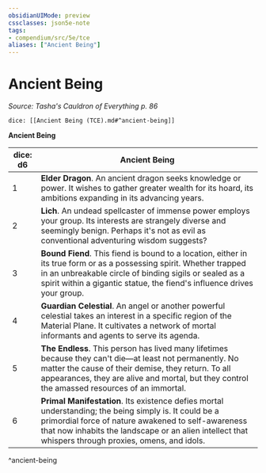 ```yaml
---
obsidianUIMode: preview
cssclasses: json5e-note
tags:
- compendium/src/5e/tce
aliases: ["Ancient Being"]
---
```

# Ancient Being
*Source: Tasha's Cauldron of Everything p. 86* 

`dice: [[Ancient Being (TCE).md#^ancient-being]]`

**Ancient Being**

| dice: d6 | Ancient Being |
|----------|---------------|
| 1 | **Elder Dragon**. An ancient dragon seeks knowledge or power. It wishes to gather greater wealth for its hoard, its ambitions expanding in its advancing years. |
| 2 | **Lich**. An undead spellcaster of immense power employs your group. Its interests are strangely diverse and seemingly benign. Perhaps it's not as evil as conventional adventuring wisdom suggests? |
| 3 | **Bound Fiend**. This fiend is bound to a location, either in its true form or as a possessing spirit. Whether trapped in an unbreakable circle of binding sigils or sealed as a spirit within a gigantic statue, the fiend's influence drives your group. |
| 4 | **Guardian Celestial**. An angel or another powerful celestial takes an interest in a specific region of the Material Plane. It cultivates a network of mortal informants and agents to serve its agenda. |
| 5 | **The Endless**. This person has lived many lifetimes because they can't die—at least not permanently. No matter the cause of their demise, they return. To all appearances, they are alive and mortal, but they control the amassed resources of an immortal. |
| 6 | **Primal Manifestation**. Its existence defies mortal understanding; the being simply is. It could be a primordial force of nature awakened to self-awareness that now inhabits the landscape or an alien intellect that whispers through proxies, omens, and idols. |
^ancient-being